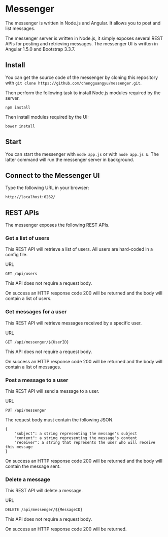 # Messenger
The messenger is written in Node.js and Angular. It allows you to post and list messages.

The messenger server is written in Node.js, it simply exposes several REST APIs for posting and retrieving messages. The messenger UI is written in Angular 1.5.0 and Bootstrap 3.3.7.

## Install

You can get the source code of the messenger by cloning this repository with `git clone https://github.com/chengguangyu/messenger.git`.

Then perform the following task to install Node.js modules required by the server.

```shell
npm install
```

Then install modules required by the UI:

```shell
bower install
```

## Start

You can start the messenger with `node app.js` or with `node app.js &`. The latter command will run the messenger server in background.

## Connect to the Messenger UI

Type the following URL in your browser: 

```shell
http://localhost:6262/
```

## REST APIs

The messenger exposes the following REST APIs.

### Get a list of users

This REST API will retrieve a list of users. All users are hard-coded in a config file.

URL

```shell
GET /api/users
```

This API does not require a request body.

On success an HTTP response code 200 will be returned and the body will contain a list of users.

### Get messages for a user

This REST API will retrieve messages received by a specific user.

URL

```shell
GET /api/messenger/${UserID}
```

This API does not require a request body.

On success an HTTP response code 200 will be returned and the body will contain a list of messages.

### Post a message to a user

This REST API will send a message to a user.

URL

```shell
PUT /api/messenger
```

The request body must contain the following JSON.

```shell
{
    "subject": a string representing the message's subject
    "content": a string representing the message's content
    "receiver": a string that represents the user who will receive this message
}
```

On success an HTTP response code 200 will be returned and the body will contain the message sent.

### Delete a message

This REST API will delete a message.

URL

```shell
DELETE /api/messenger/${MessageID}
```
This API does not require a request body.

On success an HTTP response code 200 will be returned.
